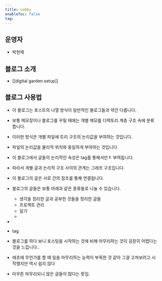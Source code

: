 ```yaml
---
title: Lobby
enableToc: false
tag:
---
```


## 운영자
- 박현제

## 블로그 소개
- [[digital garden setup]]

## 블로그 사용법
- 이 블로그는 포스트의 나열 방식이 일반적인 블로그들과 약간 다릅니다.
- 보통 메모장이나 블로그를 꾸릴 때에는 개별 메모를 디렉토리 계층 구조 속에 분류합니다.
- 이러한 방식은 개별 파일에 트리 구조의 논리값을 부여하는 것입니다.
- 파일의 논리값을 물리적 위치와 동일하게 부여하는 것입니다.
- 이 블로그에서 글들의 논리적인 속성은 tag를 통해서만ㅈ 부여됩니다.
- 따라서 개별 글과 논리적 구조 사이의 관계는 그래프 구조입니다.
- 이 블로그의 글은 서로 간의 참조를 통해 연결됩니다.

- 블로그의 글들은 보통 아래과 같은 종류들로 나눌 수 있습니다.
	- 생각을 정리한 글과 공부한 것들을 정리한 글들
	- 프로젝트 관리
	- 일기
	- 
- 


- tag 


- 블로그를 하다 보니 포스팅을 시작하는 것에 비해 마무리하는 것이 굉장히 어렵다는 것을 느낍니다..
- 애초에 무언가를 할 때 일을 마무리하는 능력이 부족한 것 같아 그걸 고쳐보려고 시작했지만 역시 쉽지 않다
- 아무튼 마무리되니 않은 글들이 많다는 뜻임.